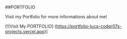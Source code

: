 ##PORTFOLIO

Visit my Portfolio for more informations about me!

[![Visit My PORTFOLIO] (https://portfolio-luca-coder07s-projects.vercel.app)]
